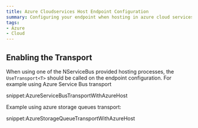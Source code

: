 ```yaml
---
title: Azure Cloudservices Host Endpoint Configuration
summary: Configuring your endpoint when hosting in azure cloud services
tags:
- Azure
- Cloud
---
```


## Enabling the Transport

When using one of the NServiceBus provided hosting processes, the `UseTransport<T>` should be called on the endpoint configuration. For example using Azure Service Bus transport

snippet:AzureServiceBusTransportWithAzureHost


Example using azure storage queues transport:

snippet:AzureStorageQueueTransportWithAzureHost